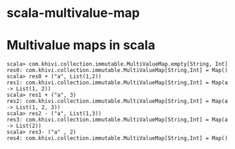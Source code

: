 scala-multivalue-map
====================

Multivalue maps in scala
=======

	scala> com.khivi.collection.immutable.MultiValueMap.empty[String, Int]
	res0: com.khivi.collection.immutable.MultiValueMap[String,Int] = Map()
	scala> res0 + ("a", List(1,2))
	res1: com.khivi.collection.immutable.MultiValueMap[String,Int] = Map(a -> List(1, 2))
	scala> res1 + ("a", 3)
	res2: com.khivi.collection.immutable.MultiValueMap[String,Int] = Map(a -> List(1, 2, 3))
	scala> res2 - ("a", List(1,3))
	res3: com.khivi.collection.immutable.MultiValueMap[String,Int] = Map(a -> List(2))
	scala> res3- ("a" , 2)
	res4: com.khivi.collection.immutable.MultiValueMap[String,Int] = Map()
